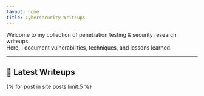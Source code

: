 ```yaml
---
layout: home
title: Cybersecurity Writeups
---
```


Welcome to my collection of penetration testing & security research writeups.  
Here, I document vulnerabilities, techniques, and lessons learned.

---

## 📂 Latest Writeups

{% for post in site.posts limit:5 %}
<div class="write
